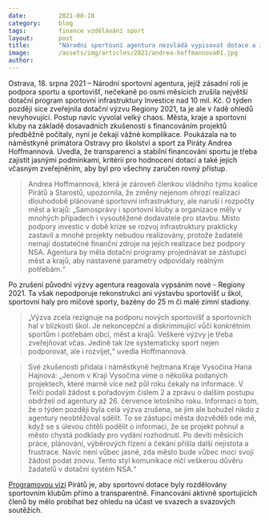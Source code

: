 ```yaml
---
date:         2021-08-18
category:     blog
tags:         finance vzdělávání sport
layout:       post
title:        "Národní sportovní agentura nezvládá vypisovat dotace a informovat žadatele o změnách. Samosprávy a kluby jsou v potížích"
image:        /assets/img/articles/2021/andrea-hoffmannova01.jpg
author:       
---
```

 

Ostrava, 18. srpna 2021 – Národní sportovní agentura, jejíž zásadní rolí je podpora sportu a sportovišť, nečekaně po osmi měsících zrušila největší dotační program sportovní infrastruktury Investice nad 10 mil. Kč. O týden později sice zveřejnila dotační výzvu Regiony 2021, ta je ale v řadě ohledů nevyhovující. Postup navíc vyvolal velký chaos. Města, kraje a sportovní kluby na základě dosavadních zkušeností s financováním projektů předběžně počítaly, nyní je čekají vážné komplikace. Poukázala na to náměstkyně primátora Ostravy pro školství a sport za Piráty Andrea Hoffmannová. Uvedla, že transparenci a stabilní financování sportu je třeba zajistit jasnými podmínkami, kritérii pro hodnocení dotací a také jejich včasným zveřejněním, aby byl pro všechny zaručen rovný přístup.

> Andrea Hoffmannová, která je zároveň členkou vládního týmu koalice Pirátů a Starostů, upozornila, že změny nejenom ohrozí realizaci dlouhodobě plánované sportovní infrastruktury, ale naruší i rozpočty měst a krajů: „Samosprávy i sportovní kluby a organizace měly v mnohých případech i vysoutěžené dodavatele pro stavbu. Místo podpory investic v době krize se rozvoj infrastruktury prakticky zastavil a mnohé projekty nebudou realizovány, protože žadatelé nemají dostatečné finanční zdroje na jejich realizace bez podpory NSA. Agentura by měla dotační programy projednávat se zástupci měst a krajů, aby nastavené parametry odpovídaly reálným potřebám.“

Po zrušení původní výzvy agentura reagovala vypsáním nové - Regiony 2021. Ta však nepodporuje rekonstrukci ani výstavbu sportovišť u škol, sportovní haly pro míčové sporty, bazény do 25 m či malé zimní stadiony. 

> „Výzva zcela rezignuje na podporu nových sportovišť a sportovních hal v blízkosti škol. Je nekoncepční a diskriminující vůči konkrétním sportům i potřebám obcí, měst a krajů. Veškeré výzvy je třeba zveřejňovat včas. Jedině tak lze systematicky sport nejen podporovat, ale i rozvíjet,“ uvedla Hoffmannová. 

> Své zkušenosti přidala i náměstkyně hejtmana Kraje Vysočina Hana Hajnová: „Jenom v Kraji Vysočina víme o několika podaných projektech, které marně více než půl roku čekaly na informace. V Telči podali žádost s pořadovým číslem 2 a zprávu o dalším postupu obdrželi od agentury až 26. července letošního roku. Informaci o tom, že o týden později byla celá výzva zrušena, se jim ale bohužel nikdo z agentury neobtěžoval sdělit. To se zástupci města dozvěděli ode mě, když se s úlevou chtěli podělit o informaci, že se projekt pohnul a město chystá podklady pro vydání rozhodnutí. Po devíti měsících práce, plánování, výběrových řízení a čekání přišla další nejistota a frustrace. Navíc není vůbec jasné, zda město bude vůbec moci svoji žádost podat znovu. Tento styl komunikace ničí veškerou důvěru žadatelů v dotační systém NSA.“

[Programovou vizí](https://www.piratiastarostove.cz/program/pohyb-a-sport-pro-vsechny/) Pirátů je, aby sportovní dotace byly rozdělovány sportovním klubům přímo a transparentně. Financování aktivně sportujících členů by mělo probíhat bez ohledu na účast ve svazech a svazových soutěžích.
